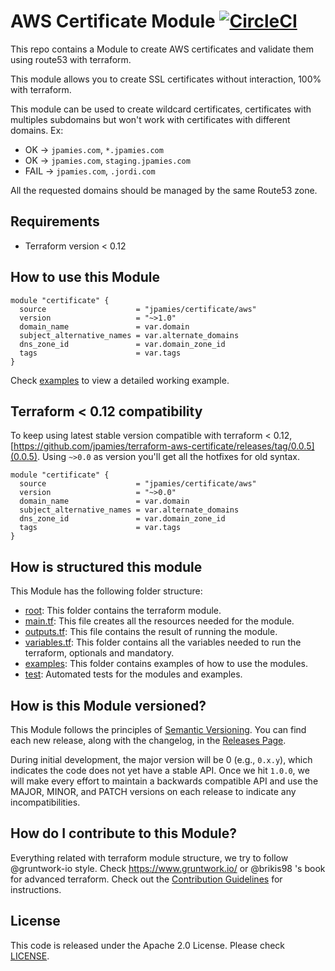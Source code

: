 # AWS Certificate Module [![CircleCI](https://circleci.com/gh/jpamies/terraform-aws-certificate.svg?style=svg)](https://circleci.com/gh/jpamies/terraform-aws-certificate)
This repo contains a Module to create AWS certificates and validate them  using route53 with terraform.

This module allows you to create SSL certificates without interaction, 100% with terraform.

This module can be used to create wildcard certificates, certificates with multiples subdomains but won't work with certificates with different domains. Ex:

- OK -> `jpamies.com`, `*.jpamies.com`
- OK -> `jpamies.com`, `staging.jpamies.com`
- FAIL -> `jpamies.com`, `.jordi.com`

All the requested domains should be managed by the same Route53 zone.
## Requirements

- Terraform version < 0.12

## How to use this Module

```hcl
module "certificate" {
  source                    = "jpamies/certificate/aws"
  version                   = "~>1.0"
  domain_name               = var.domain
  subject_alternative_names = var.alternate_domains
  dns_zone_id               = var.domain_zone_id
  tags                      = var.tags
}
```

Check [examples](https://github.com/jpamies/terraform-aws-certificate/tree/master/examples) to view a detailed working example.

## Terraform < 0.12 compatibility

To keep using latest stable version compatible with terraform < 0.12, [https://github.com/jpamies/terraform-aws-certificate/releases/tag/0.0.5](0.0.5). Using `~>0.0` as version you'll get all the hotfixes for old syntax.


```hcl
module "certificate" {
  source                    = "jpamies/certificate/aws"
  version                   = "~>0.0"
  domain_name               = var.domain
  subject_alternative_names = var.alternate_domains
  dns_zone_id               = var.domain_zone_id
  tags                      = var.tags
}
```


## How is structured this module

This Module has the following folder structure:

* [root](https://github.com/jpamies/terraform-aws-certificate/tree/master): This folder contains the terraform module.
 *  [main.tf](https://github.com/jpamies/terraform-aws-certificate/tree/master/main.tf): This file creates all the resources needed for the module.
 * [outputs.tf](https://github.com/jpamies/terraform-aws-certificate/tree/master/main.tf): This file contains the result of running the module.
 *  [variables.tf](https://github.com/jpamies/terraform-aws-certificate/tree/master/main.tf): This folder contains all the variables needed to run the terraform, optionals and mandatory.
* [examples](https://github.com/jpamies/terraform-aws-certificate/tree/master/examples): This folder contains examples of how to use the modules.
* [test](https://github.com/jpamies/terraform-aws-certificate/tree/master/test): Automated tests for the modules and examples.

## How is this Module versioned?

This Module follows the principles of [Semantic Versioning](http://semver.org/). You can find each new release,
along with the changelog, in the [Releases Page](../../releases).

During initial development, the major version will be 0 (e.g., `0.x.y`), which indicates the code does not yet have a
stable API. Once we hit `1.0.0`, we will make every effort to maintain a backwards compatible API and use the MAJOR,
MINOR, and PATCH versions on each release to indicate any incompatibilities.

## How do I contribute to this Module?

Everything related with terraform module structure, we try to follow @gruntwork-io style. Check https://www.gruntwork.io/ or @brikis98 's book for advanced terraform. Check out the [Contribution Guidelines](https://github.com/jpamies/terraform-aws-certificate/tree/master/CONTRIBUTING.md) for instructions.

## License

This code is released under the Apache 2.0 License. Please check [LICENSE](https://github.com/jpamies/terraform-aws-certificate/tree/master/LICENSE).
